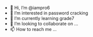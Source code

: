 - 👋 Hi, I’m @iampro6
- 👀 I’m interested in password cracking
- 🌱 I’m currently learning grade7
- 💞️ I’m looking to collaborate on ...
- 📫 How to reach me ...

<!---
iampro6/iampro6 is a ✨ special ✨ repository because its `README.md` (this file) appears on your GitHub profile.
You can click the Preview link to take a look at your changes.
--->
